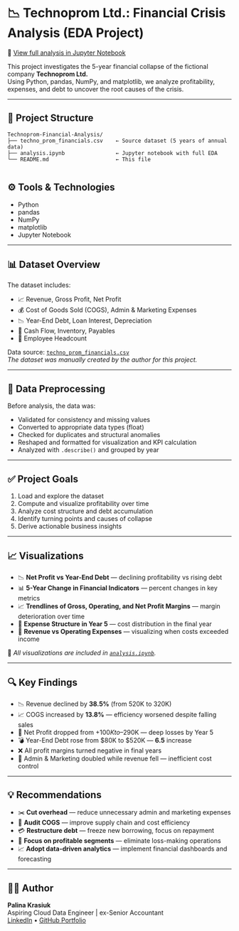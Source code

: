 # 📉 Technoprom Ltd.: Financial Crisis Analysis (EDA Project)

📄 [View full analysis in Jupyter Notebook](https://github.com/CloudDataPalina/Technoprom-Financial-Analysis/blob/main/analysis.ipynb)

This project investigates the 5-year financial collapse of the fictional company **Technoprom Ltd.**  
Using Python, pandas, NumPy, and matplotlib, we analyze profitability, expenses, and debt to uncover the root causes of the crisis.


---

## 📁 Project Structure

```
Technoprom-Financial-Analysis/
├── techno_prom_financials.csv    ← Source dataset (5 years of annual data)
├── analysis.ipynb                ← Jupyter notebook with full EDA
└── README.md                     ← This file


```

## ⚙️ Tools & Technologies

- Python  
- pandas  
- NumPy  
- matplotlib  
- Jupyter Notebook  

---

## 📊 Dataset Overview

The dataset includes:
- 📈 Revenue, Gross Profit, Net Profit
- 💰 Cost of Goods Sold (COGS), Admin & Marketing Expenses
- 📉 Year-End Debt, Loan Interest, Depreciation
- 🧾 Cash Flow, Inventory, Payables
- 👥 Employee Headcount

Data source: [`techno_prom_financials.csv`](techno_prom_financials.csv)  
*The dataset was manually created by the author for this project.*

---

## 📂 Data Preprocessing

Before analysis, the data was:
- Validated for consistency and missing values  
- Converted to appropriate data types (float)  
- Checked for duplicates and structural anomalies  
- Reshaped and formatted for visualization and KPI calculation  
- Analyzed with `.describe()` and grouped by year

---

## ✅ Project Goals

1. Load and explore the dataset  
2. Compute and visualize profitability over time  
3. Analyze cost structure and debt accumulation  
4. Identify turning points and causes of collapse  
5. Derive actionable business insights

---

## 📈 Visualizations

- 📉 **Net Profit vs Year-End Debt** — declining profitability vs rising debt  
- 📊 **5-Year Change in Financial Indicators** — percent changes in key metrics  
- 📈 **Trendlines of Gross, Operating, and Net Profit Margins** — margin deterioration over time  
- 🥧 **Expense Structure in Year 5** — cost distribution in the final year  
- 🔻 **Revenue vs Operating Expenses** — visualizing when costs exceeded income  

📌 *All visualizations are included in [`analysis.ipynb`](analysis.ipynb).*

---

## 🔍 Key Findings

- 📉 Revenue declined by **38.5%** (from 520K to 320K)  
- 📈 COGS increased by **13.8%** — efficiency worsened despite falling sales  
- 🔻 Net Profit dropped from +$100K to –$290K — deep losses by Year 5  
- 💣 Year-End Debt rose from $80K to $520K — **6.5** increase  
- ❌ All profit margins turned negative in final years  
- 💸 Admin & Marketing doubled while revenue fell — inefficient cost control

---

## 💡 Recommendations

- ✂️ **Cut overhead** — reduce unnecessary admin and marketing expenses  
- 🔧 **Audit COGS** — improve supply chain and cost efficiency  
- 💳 **Restructure debt** — freeze new borrowing, focus on repayment  
- 📌 **Focus on profitable segments** — eliminate loss-making operations  
- 📈 **Adopt data-driven analytics** — implement financial dashboards and forecasting

---

## 👩‍💻 Author

**Palina Krasiuk**  
Aspiring Cloud Data Engineer | ex-Senior Accountant  
[LinkedIn](https://www.linkedin.com/in/palina-krasiuk-954404372/) • [GitHub Portfolio](https://github.com/CloudDataPalina)
